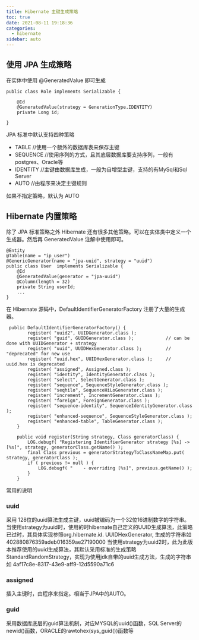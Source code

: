 ```yaml
---
title: Hibernate 主键生成策略
toc: true
date: 2021-08-11 19:18:36
categories:
  - hibernate
sidebar: auto
---
```


## 使用 JPA 生成策略

在实体中使用 @GeneratedValue 即可生成

```
public class Role implements Serializable {

    @Id
    @GeneratedValue(strategy = GenerationType.IDENTITY)
    private Long id;

}
```

JPA 标准中默认支持四种策略

- TABLE //使用一个额外的数据库表来保存主键
- SEQUENCE //使用序列的方式，且其底层数据库要支持序列，一般有postgres、Oracle等
- IDENTITY //主键由数据库生成，一般为自增型主键，支持的有MySql和Sql Server
- AUTO //由程序来决定主键规则

如果不指定策略，默认为 AUTO

## Hibernate 内置策略

除了 JPA 标准策略之外 Hibernate 还有很多其他策略。可以在实体类中定义一个生成器。然后再 GeneratedValue 注解中使用即可。

```
@Entity
@Table(name = "ip_user")
@GenericGenerator(name = "jpa-uuid", strategy = "uuid")
public class User  implements Serializable {
    @Id
    @GeneratedValue(generator = "jpa-uuid")
    @Column(length = 32)
    private String userId;
    ...
}
```

在 Hibernate 源码中，DefaultIdentifierGeneratorFactory 注册了大量的生成器。


```
 public DefaultIdentifierGeneratorFactory() {
        register( "uuid2", UUIDGenerator.class );
        register( "guid", GUIDGenerator.class );            // can be done with UUIDGenerator + strategy
        register( "uuid", UUIDHexGenerator.class );         // "deprecated" for new use
        register( "uuid.hex", UUIDHexGenerator.class );     // uuid.hex is deprecated
        register( "assigned", Assigned.class );
        register( "identity", IdentityGenerator.class );
        register( "select", SelectGenerator.class );
        register( "sequence", SequenceStyleGenerator.class );
        register( "seqhilo", SequenceHiLoGenerator.class );
        register( "increment", IncrementGenerator.class );
        register( "foreign", ForeignGenerator.class );
        register( "sequence-identity", SequenceIdentityGenerator.class );
        register( "enhanced-sequence", SequenceStyleGenerator.class );
        register( "enhanced-table", TableGenerator.class );
    }

    public void register(String strategy, Class generatorClass) {
        LOG.debugf( "Registering IdentifierGenerator strategy [%s] -> [%s]", strategy, generatorClass.getName() );
        final Class previous = generatorStrategyToClassNameMap.put( strategy, generatorClass );
        if ( previous != null ) {
            LOG.debugf( "    - overriding [%s]", previous.getName() );
        }
    }
```

常用的说明

### uuid

采用 128位的uuid算法生成主键，uuid被编码为一个32位16进制数字的字符串。
当使用strategy为uuid时，使用的时hibernate自己定义的UUID生成算法，此策略已过时，其具体实现参照org.hibernate.id. UUIDHexGenerator, 生成的字符串如402880876359adeb016359ae27190000
当使用strategy为uuid2时，此为此版本推荐使用的uuid生成算法，其默认采用标准的生成策略StandardRandomStrategy，实现为使用jdk自带的uuid生成方法，生成的字符串如
4af17c8e-8317-43e9-aff9-12d5590a71c6

### assigned

插入主键时，由程序来指定。相当于JPA中的AUTO。

### guid

采用数据库底层的guid算法机制，对应MYSQL的uuid()函数，SQL Server的newid()函数，ORACLE的rawtohex(sys_guid())函数等
